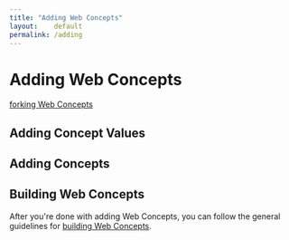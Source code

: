 ```yaml
---
title: "Adding Web Concepts"
layout:    default
permalink: /adding
---
```


# Adding Web Concepts

[forking Web Concepts](/forking)


## Adding Concept Values


## Adding Concepts


## Building Web Concepts

After you're done with adding Web Concepts, you can follow the general guidelines for [building Web Concepts](building).
